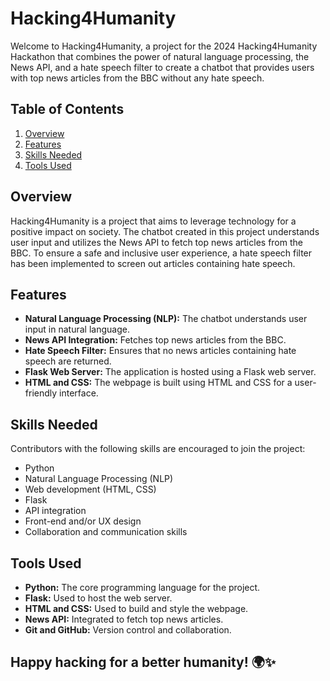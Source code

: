 # Hacking4Humanity

Welcome to Hacking4Humanity, a project for the 2024 Hacking4Humanity Hackathon that combines the power of natural language processing, the News API, and a hate speech filter to create a chatbot that provides users with top news articles from the BBC without any hate speech. 

## Table of Contents
1. [Overview](#overview)
2. [Features](#features)
3. [Skills Needed](#skills-needed)
4. [Tools Used](#tools-used)


## Overview
Hacking4Humanity is a project that aims to leverage technology for a positive impact on society. The chatbot created in this project understands user input and utilizes the News API to fetch top news articles from the BBC. To ensure a safe and inclusive user experience, a hate speech filter has been implemented to screen out articles containing hate speech.

## Features
- **Natural Language Processing (NLP):** The chatbot understands user input in natural language.
- **News API Integration:** Fetches top news articles from the BBC.
- **Hate Speech Filter:** Ensures that no news articles containing hate speech are returned.
- **Flask Web Server:** The application is hosted using a Flask web server.
- **HTML and CSS:** The webpage is built using HTML and CSS for a user-friendly interface.

## Skills Needed
Contributors with the following skills are encouraged to join the project:
- Python
- Natural Language Processing (NLP)
- Web development (HTML, CSS)
- Flask
- API integration
- Front-end and/or UX design
- Collaboration and communication skills

## Tools Used
- **Python:** The core programming language for the project.
- **Flask:** Used to host the web server.
- **HTML and CSS:** Used to build and style the webpage.
- **News API:** Integrated to fetch top news articles.
- **Git and GitHub:** Version control and collaboration.

## Happy hacking for a better humanity! 🌍✨

